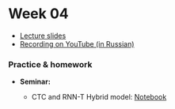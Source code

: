 # Week 04

- [Lecture slides](TBA)
- [Recording on YouTube (in Russian)](TBA)

### Practice & homework

- **Seminar:**

  - CTC and RNN-T Hybrid model: [Notebook](Seminar_04.ipynb)
